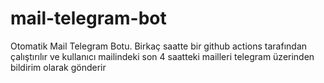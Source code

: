 # mail-telegram-bot
Otomatik Mail Telegram Botu.
Birkaç saatte bir github actions tarafından çalıştırılır ve kullanıcı mailindeki son 4 saatteki mailleri telegram üzerinden bildirim olarak gönderir
